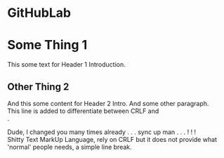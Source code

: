 # GitHubLab

Some Thing 1
============

This some text for Header 1 Introduction.

Other Thing 2
-------------

And this some content for Header 2 Intro.
And some other paragraph.<br>
This line is added to differentiate between CRLF and <br>.

Dude, I changed you many times already . . . sync up man . . . ! ! !<br>
Shitty Text MarkUp Language, rely on CRLF but it does not provide what 'normal' people needs, a simple line break.

